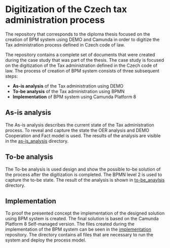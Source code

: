# Digitization of the Czech tax administration process

The repository that corresponds to the diploma thesis focused on the creation of BPM system using DEMO and Camunda in order to digitize the Tax administration process defined in Czech code of law.

The repository contains a complete set of documents that were created during the case study that was part of the thesis. The case study is focused on the digitization of the Tax administration defined in the Czech code of law. The process of creation of BPM system consists of three subsequent steps:

 - **As-is analysis** of the Tax administration using DEMO
 - **To-be analysis** of the Tax administration using BPMN
 - **Implementation** of BPM system using Camunda Platform 8

## As-is analysis

The As-is analysis describes the current state of the Tax administration process. To reveal and capture the state the OER analysis and DEMO Cooperation and Fact model is used. The results of the analysis are visible in the [as-is_analysis](https://github.com/matouda7/tax-administration-digitization/tree/main/as-is_analysis) directory.

## To-be analysis 

The To-be analysis is used design and show the possible to-be solution of the process after the digitization is completed. The BPMN level 2 is used to capture the to-be state. The result of the analysis is shown in [to-be_anaylsis](https://github.com/matouda7/tax-administration-digitization/tree/main/to-be_analysis) directory. 

## Implementation

To proof the presented concept the implementation of the designed solution using BPM system is created. The final solution is based on the Camunda Platform 8 Self-managed version. The files created during the implementation of the BPM system can be seen in the [implementation](https://github.com/matouda7/tax-administration-digitization/tree/main/implementation) repository. The directory contains all files that are necessary to run the system and deploy the process model.
